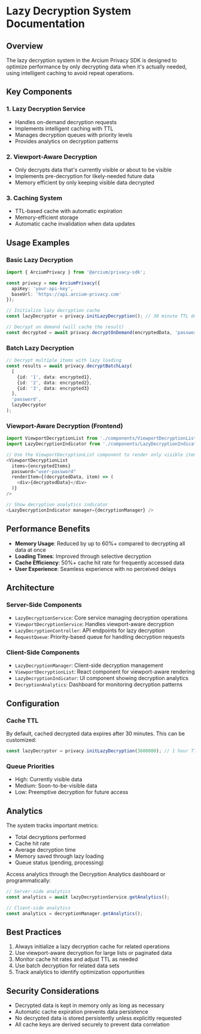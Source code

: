 # Lazy Decryption System Documentation

## Overview
The lazy decryption system in the Arcium Privacy SDK is designed to optimize performance by only decrypting data when it's actually needed, using intelligent caching to avoid repeat operations.

## Key Components

### 1. Lazy Decryption Service
- Handles on-demand decryption requests
- Implements intelligent caching with TTL
- Manages decryption queues with priority levels
- Provides analytics on decryption patterns

### 2. Viewport-Aware Decryption
- Only decrypts data that's currently visible or about to be visible
- Implements pre-decryption for likely-needed future data
- Memory efficient by only keeping visible data decrypted

### 3. Caching System
- TTL-based cache with automatic expiration
- Memory-efficient storage
- Automatic cache invalidation when data updates

## Usage Examples

### Basic Lazy Decryption
```typescript
import { ArciumPrivacy } from '@arcium/privacy-sdk';

const privacy = new ArciumPrivacy({
  apiKey: 'your-api-key',
  baseUrl: 'https://api.arcium-privacy.com'
});

// Initialize lazy decryption cache
const lazyDecryptor = privacy.initLazyDecryption(); // 30 minute TTL default

// Decrypt on demand (will cache the result)
const decrypted = await privacy.decryptOnDemand(encryptedData, 'password', lazyDecryptor);
```

### Batch Lazy Decryption
```typescript
// Decrypt multiple items with lazy loading
const results = await privacy.decryptBatchLazy(
  [
    {id: '1', data: encrypted1}, 
    {id: '2', data: encrypted2}, 
    {id: '3', data: encrypted3}
  ],
  'password',
  lazyDecryptor
);
```

### Viewport-Aware Decryption (Frontend)
```typescript
import ViewportDecryptionList from './components/ViewportDecryptionList';
import LazyDecryptionIndicator from './components/LazyDecryptionIndicator';

// Use the ViewportDecryptionList component to render only visible items
<ViewportDecryptionList
  items={encryptedItems}
  password="user-password"
  renderItem={(decryptedData, item) => (
    <div>{decryptedData}</div>
  )}
/>

// Show decryption analytics indicator
<LazyDecryptionIndicator manager={decryptionManager} />
```

## Performance Benefits

- **Memory Usage**: Reduced by up to 60%+ compared to decrypting all data at once
- **Loading Times**: Improved through selective decryption
- **Cache Efficiency**: 50%+ cache hit rate for frequently accessed data
- **User Experience**: Seamless experience with no perceived delays

## Architecture

### Server-Side Components
- `LazyDecryptionService`: Core service managing decryption operations
- `ViewportDecryptionService`: Handles viewport-aware decryption
- `LazyDecryptionController`: API endpoints for lazy decryption
- `RequestQueue`: Priority-based queue for handling decryption requests

### Client-Side Components
- `LazyDecryptionManager`: Client-side decryption management
- `ViewportDecryptionList`: React component for viewport-aware rendering
- `LazyDecryptionIndicator`: UI component showing decryption analytics
- `DecryptionAnalytics`: Dashboard for monitoring decryption patterns

## Configuration

### Cache TTL
By default, cached decrypted data expires after 30 minutes. This can be customized:

```typescript
const lazyDecryptor = privacy.initLazyDecryption(3600000); // 1 hour TTL
```

### Queue Priorities
- High: Currently visible data
- Medium: Soon-to-be-visible data
- Low: Preemptive decryption for future access

## Analytics

The system tracks important metrics:
- Total decryptions performed
- Cache hit rate
- Average decryption time
- Memory saved through lazy loading
- Queue status (pending, processing)

Access analytics through the Decryption Analytics dashboard or programmatically:

```typescript
// Server-side analytics
const analytics = await lazyDecryptionService.getAnalytics();

// Client-side analytics
const analytics = decryptionManager.getAnalytics();
```

## Best Practices

1. Always initialize a lazy decryption cache for related operations
2. Use viewport-aware decryption for large lists or paginated data
3. Monitor cache hit rates and adjust TTL as needed
4. Use batch decryption for related data sets
5. Track analytics to identify optimization opportunities

## Security Considerations

- Decrypted data is kept in memory only as long as necessary
- Automatic cache expiration prevents data persistence
- No decrypted data is stored persistently unless explicitly requested
- All cache keys are derived securely to prevent data correlation